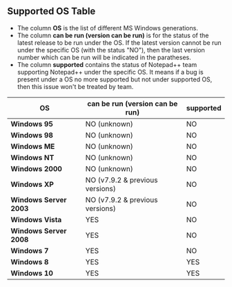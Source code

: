 
## Supported OS Table

* The column **OS** is the list of different MS Windows generations.
* The column **can be run (version can be run)** is for the status of the latest release to be run under the OS. If the latest version cannot be run under the specific OS (with the status "NO"), then the last version number which can be run will be indicated in the paratheses.
* The column **supported** contains the status of Notepad++ team supporting Notepad++ under the specific OS. It means if a bug is present under a OS no more supported but not under supported OS, then this issue won't be treated by team.

|           OS            | can be run (version can be run) |      supported            |
|-------------------------|---------------------------------|---------------------------|
| **Windows 95**          | NO (unknown)                    |          NO               |
| **Windows 98**          | NO (unknown)                    |          NO               |
| **Windows ME**          | NO (unknown)                    |          NO               |
| **Windows NT**          | NO (unknown)                    |          NO               |
| **Windows 2000**        | NO (unknown)                    |          NO               |
| **Windows XP**          | NO (v7.9.2 & previous versions) |          NO               |
| **Windows Server 2003** | NO (v7.9.2 & previous versions) |          NO               |
| **Windows Vista**       | YES                             |          NO               |
| **Windows Server 2008** | YES                             |          NO               |
| **Windows 7**           | YES                             |          NO               |
| **Windows 8**           | YES                             |          YES              |
| **Windows 10**          | YES                             |          YES              |

